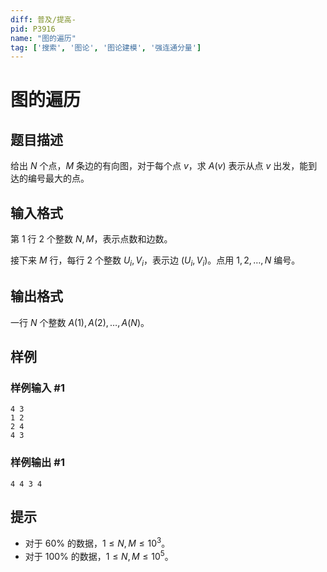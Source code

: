 ```yaml
---
diff: 普及/提高-
pid: P3916
name: "图的遍历"
tag: ['搜索', '图论', '图论建模', '强连通分量']
---
```

# 图的遍历
## 题目描述

给出 $N$ 个点，$M$ 条边的有向图，对于每个点 $v$，求 $A(v)$ 表示从点 $v$ 出发，能到达的编号最大的点。
## 输入格式

第 $1$ 行 $2$ 个整数 $N,M$，表示点数和边数。

接下来 $M$ 行，每行 $2$ 个整数 $U_i,V_i$，表示边 $(U_i,V_i)$。点用 $1,2,\dots,N$ 编号。
## 输出格式

一行 $N$ 个整数 $A(1),A(2),\dots,A(N)$。
## 样例

### 样例输入 #1
```
4 3
1 2
2 4
4 3
```
### 样例输出 #1
```
4 4 3 4
```
## 提示

- 对于 $60\%$ 的数据，$1 \leq N,M \leq 10^3$。
- 对于 $100\%$ 的数据，$1 \leq N,M \leq 10^5$。
